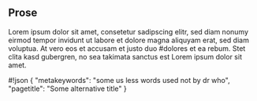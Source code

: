## Prose

Lorem ipsum dolor sit amet, consetetur sadipscing elitr, sed diam nonumy eirmod tempor invidunt ut labore et dolore magna aliquyam erat, sed diam voluptua. At vero eos et accusam et justo duo #dolores et ea rebum. Stet clita kasd gubergren, no sea takimata sanctus est Lorem ipsum dolor sit amet. 


#!json
{
  "metakeywords": "some us less words used not by dr who",
  "pagetitle": "Some alternative title"
}